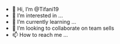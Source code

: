 - 👋 Hi, I’m @Tifani19
- 👀 I’m interested in ...
- 🌱 I’m currently learning ...
- 💞️ I’m looking to collaborate on team sells
- 📫 How to reach me ...

<!---
Tifani19/Tifani19 is a ✨ special ✨ repository because its `README.md` (this file) appears on your GitHub profile.
You can click the Preview link to take a look at your changes.
--->
